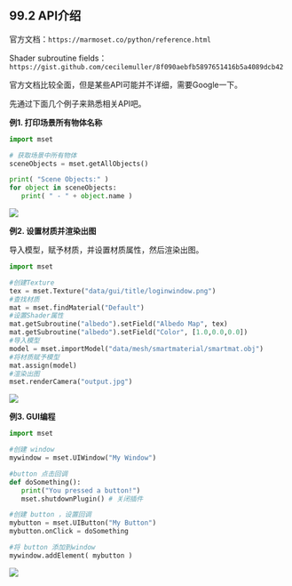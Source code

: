 ## 99.2 API介绍

官方文档：`https://marmoset.co/python/reference.html`

Shader subroutine fields：`https://gist.github.com/cecilemuller/8f090aebfb5897651416b5a4089dcb42`

官方文档比较全面，但是某些API可能并不详细，需要Google一下。

先通过下面几个例子来熟悉相关API吧。

<b>例1. 打印场景所有物体名称</b>

```python
import mset

# 获取场景中所有物体
sceneObjects = mset.getAllObjects()

print( "Scene Objects:" )
for object in sceneObjects:
   print( " - " + object.name )
```

![](../../imgs/toolbag_dev/test_api/print_scene_list.gif)


<b>例2. 设置材质并渲染出图</b>

导入模型，赋予材质，并设置材质属性，然后渲染出图。

```python
import mset

#创建Texture
tex = mset.Texture("data/gui/title/loginwindow.png")
#查找材质
mat = mset.findMaterial("Default")
#设置Shader属性
mat.getSubroutine("albedo").setField("Albedo Map", tex)
mat.getSubroutine("albedo").setField("Color", [1.0,0.0,0.0])
#导入模型
model = mset.importModel("data/mesh/smartmaterial/smartmat.obj")
#将材质赋予模型
mat.assign(model)
#渲染出图
mset.renderCamera("output.jpg")
```

![](../../imgs/toolbag_dev/test_api/set_mat_tex_color.gif)

<b>例3. GUI编程</b>

```python
import mset

#创建 window
mywindow = mset.UIWindow("My Window")

#button 点击回调
def doSomething():
   print("You pressed a button!")
   mset.shutdownPlugin() # 关闭插件

#创建 button ，设置回调
mybutton = mset.UIButton("My Button")
mybutton.onClick = doSomething

#将 button 添加到window
mywindow.addElement( mybutton )
```

![](../../imgs/toolbag_dev/test_api/py_ui.gif)



